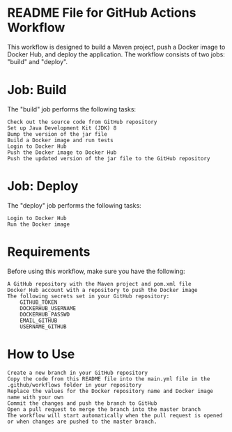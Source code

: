 # README File for GitHub Actions Workflow

This workflow is designed to build a Maven project, push a Docker image to Docker Hub, and deploy the application. The workflow consists of two jobs: "build" and "deploy".

# Job: Build

The "build" job performs the following tasks:

    Check out the source code from GitHub repository
    Set up Java Development Kit (JDK) 8
    Bump the version of the jar file
    Build a Docker image and run tests
    Login to Docker Hub
    Push the Docker image to Docker Hub
    Push the updated version of the jar file to the GitHub repository

# Job: Deploy

The "deploy" job performs the following tasks:

    Login to Docker Hub
    Run the Docker image

# Requirements

Before using this workflow, make sure you have the following:

    A GitHub repository with the Maven project and pom.xml file
    Docker Hub account with a repository to push the Docker image
    The following secrets set in your GitHub repository:
        GITHUB_TOKEN
        DOCKERHUB_USERNAME
        DOCKERHUB_PASSWD
        EMAIL_GITHUB
        USERNAME_GITHUB

# How to Use

    Create a new branch in your GitHub repository
    Copy the code from this README file into the main.yml file in the .github/workflows folder in your repository
    Replace the values for the Docker repository name and Docker image name with your own
    Commit the changes and push the branch to GitHub
    Open a pull request to merge the branch into the master branch
    The workflow will start automatically when the pull request is opened or when changes are pushed to the master branch.
